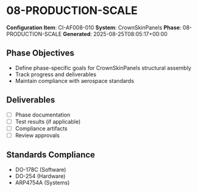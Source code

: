 # 08-PRODUCTION-SCALE

**Configuration Item**: CI-AF008-010
**System**: CrownSkinPanels
**Phase**: 08-PRODUCTION-SCALE
**Generated**: 2025-08-25T08:05:17+00:00

## Phase Objectives
- Define phase-specific goals for CrownSkinPanels structural assembly
- Track progress and deliverables
- Maintain compliance with aerospace standards

## Deliverables
- [ ] Phase documentation
- [ ] Test results (if applicable)
- [ ] Compliance artifacts
- [ ] Review approvals

## Standards Compliance
- DO-178C (Software)
- DO-254 (Hardware)
- ARP4754A (Systems)

